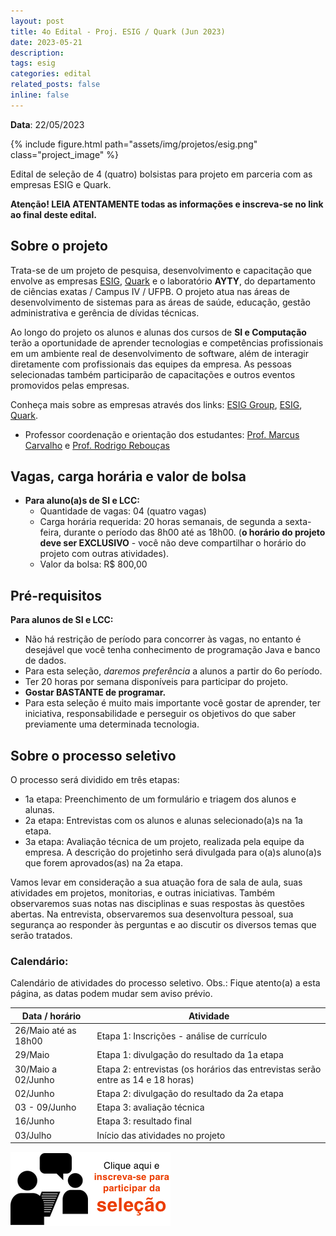 ```yaml
---
layout: post
title: 4o Edital - Proj. ESIG / Quark (Jun 2023)
date: 2023-05-21
description: 
tags: esig
categories: edital
related_posts: false
inline: false
---
```


**Data**: 22/05/2023


{% include figure.html path="assets/img/projetos/esig.png" class="project_image" %}

Edital de seleção de 4 (quatro) bolsistas para projeto em parceria com as
empresas ESIG e Quark.

**Atenção! LEIA ATENTAMENTE todas as informações e inscreva-se no link
ao final deste edital.**

## Sobre o projeto

Trata-se de um projeto de pesquisa, desenvolvimento e capacitação que
envolve as empresas [ESIG](https://www.esig.com.br/),
[Quark](http://quark.tec.br/) e o laboratório **AYTY**, do departamento
de ciências exatas / Campus IV / UFPB. O projeto atua nas áreas de
desenvolvimento de sistemas para as áreas de saúde, educação, gestão
administrativa e gerência de dívidas técnicas.

Ao longo do projeto os alunos e alunas dos cursos de **SI e Computação**
terão a oportunidade de aprender tecnologias e competências
profissionais em um ambiente real de desenvolvimento de software, além
de interagir diretamente com profissionais das equipes da empresa. As
pessoas selecionadas também participarão de capacitações e outros
eventos promovidos pelas empresas.

Conheça mais sobre as empresas através dos links: [ESIG
Group](https://esig.group/#sobre), [ESIG](https://www.esig.com.br/),
[Quark](https://quark.tec.br/).

* Professor coordenação e orientação dos estudantes: [Prof. Marcus Carvalho](/equipe/marcuswac/) e [Prof. Rodrigo
Rebouças](/equipe/rodrigor/)

## Vagas, carga horária e valor de bolsa

-   **Para aluno(a)s de SI e LCC:**
    -   Quantidade de vagas: 04 (quatro vagas)
    -   Carga horária requerida: 20 horas semanais, de segunda a
        sexta-feira, durante o período das 8h00 até as 18h00. (**o horário do projeto deve ser EXCLUSIVO** - você não deve compartilhar o horário do projeto com outras atividades).
    -   Valor da bolsa: R\$ 800,00

## Pré-requisitos

**Para alunos de SI e LCC:**

-   Não há restrição de período para concorrer às vagas, no entanto é
    desejável que você tenha conhecimento de programação Java e banco de
    dados.
-   Para esta seleção, *daremos preferência* a alunos a
    partir do 6o período.
-   Ter 20 horas por semana disponíveis para participar do projeto.
-   **Gostar BASTANTE de programar.**
-   Para esta seleção é muito mais importante você gostar de aprender,
    ter iniciativa, responsabilidade e perseguir os objetivos do que
    saber previamente uma determinada tecnologia.

## Sobre o processo seletivo

O processo será dividido em três etapas:

- 1a etapa: Preenchimento de um formulário e triagem dos alunos e
    alunas.
- 2a etapa: Entrevistas com os alunos e alunas selecionado(a)s na 1a
    etapa.
- 3a etapa: Avaliação técnica de um projeto, realizada pela equipe da empresa. A descrição do projetinho será divulgada para o(a)s aluno(a)s que forem aprovados(as) na 2a etapa.

Vamos levar em consideração a sua atuação fora de sala de aula, suas
atividades em projetos, monitorias, e outras iniciativas. Também
observaremos suas notas nas disciplinas e suas respostas às questões
abertas. Na entrevista, observaremos sua desenvoltura pessoal, sua
segurança ao responder às perguntas e ao discutir os diversos temas que
serão tratados.

### Calendário:

Calendário de atividades do processo seletivo. Obs.: Fique atento(a) a esta página, as datas podem mudar sem aviso prévio.

| Data / horário | Atividade |
|---|---|
| 26/Maio até as 18h00 | Etapa 1: Inscrições - análise de currículo  |
| 29/Maio | Etapa 1: divulgação do resultado da 1a etapa |
| 30/Maio a 02/Junho | Etapa 2: entrevistas (os horários das entrevistas serão entre as 14 e 18 horas) |
| 02/Junho | Etapa 2: divulgação do resultado da 2a etapa |
| 03 - 09/Junho | Etapa 3: avaliação técnica |
| 16/Junho | Etapa 3: resultado final |
| 03/Julho | Início das atividades no projeto |
  
  

[![foo](/assets/img/news/participe-selecao.png)](https://docs.google.com/forms/d/e/1FAIpQLSebOPSGYDnfMO6KJmP_ds1Z7R4n0KoOCYwGgNTaj5uYmyxaEg/viewform)
